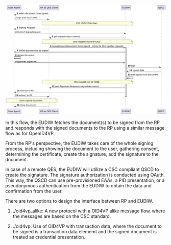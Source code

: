 
![Alt text](https://github.com/tlodderstedt/eudiw_advanced/blob/main/out/qes/eudiw_is_sca/qes_eudiw_is_sca/qes_eudiw_is_sca.png "Signing in the EUDIW")

In this flow, the EUDIW fetches the document(s) to be signed from the RP and responds with the signed documents to the RP using a similar message flow as for OpenID4VP. 

From the RP's perspective, the EUDIW takes care of the whole signing process, including showing the document to the user, gathering consent, determining the certificate, create the signature, add the signature to the document.

In case of a remote QES, the EUDIW will utilize a CSC compliant QSCD to create the signature. The signature authorization is conducted using OAuth. This way, the QSCD can use pre-provisioned EAAs, a PID presentation, or a pseudonymous authentication from the EUDIW to obtain the data and confirmation from the user.  

There are two options to design the interface between RP and EUDIW. 

1. ./oid4vp_alike: A new protocol with a OID4VP alike message flow, where the messages are based on the CSC standard. 

1. ./oid4vp: Use of OID4VP with transaction data, where the document to be signed is a transaction data elememt and the signed document is treated as credential presentation. 